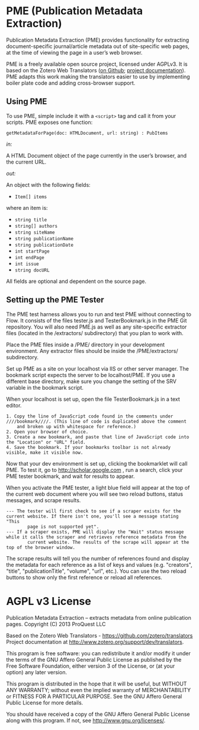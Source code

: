 # PME (Publication Metadata Extraction)

Publication Metadata Extraction (PME) provides functionality for extracting document-specific journal/article metadata out of site-specific web pages, at the time of viewing the page in a user’s web browser.

PME is a freely available open source project, licensed under AGPLv3. It is based on the Zotero Web Translators ([on Github](https://github.com/zotero/translators); [project documentation](http://www.zotero.org/support/dev/translators)). PME adapts this work making the translators easier to use by implementing boiler plate code and adding cross-browser support. 

## Using PME

To use PME, simple include it with a `<script>` tag and call it from your scripts. PME exposes one function:

`getMetadataForPage(doc: HTMLDocument, url: string) : PubItems`

_in:_

A  HTML Document object of the page currently in the user’s browser, and the
current URL.

_out:_

An object with the following fields:

* `Item[] items`

where an item is:

* `string title`
* `string[] authors`
* `string siteName`
* `string publicationName`
* `string publicationDate`
* `int startPage`
* `int endPage`
* `int issue`
* `string docURL`

All fields are optional and dependent on the source page.


## Setting up the PME Tester

The PME test harness allows you to run and test PME without connecting to Flow. It consists of the files tester.js and TesterBookmark.js 
in the PME Git repository. You will also need PME.js as well as any site-specific extractor files (located in the /extractors/ subdirectory) 
that you plan to work with.

Place the PME files inside a /PME/ directory in your development environment.
Any extractor files should be inside the /PME/extractors/ subdirectory.

Set up PME as a site on your localhost via IIS or other server manager. The bookmark script expects the server to be localhost/PME. If you 
use a different base directory, make sure you change the setting of the SRV variable in the bookmark script.

When your localhost is set up, open the file TesterBookmark.js in a text editor.

	1. Copy the line of JavaScript code found in the comments under ////bookmark////. (This line of code is duplicated above the comment 
		and broken up with whitespace for reference.)
	2. Open your browser of choice.
	3. Create a new bookmark, and paste that line of JavaScript code into the "Location" or "URL" field.
	4. Save the bookmark. If your bookmarks toolbar is not already visible, make it visible now.

Now that your dev environment is set up, clicking the bookmarklet will call PME. To test it, go to http://scholar.google.com , run a search, 
click your PME tester bookmark, and wait for results to appear.

When you activate the PME tester, a light blue field will appear at the top of the current web document where you will see two reload buttons, 
status messages, and scrape results.

	--- The tester will first check to see if a scraper exists for the current website. If there isn't one, you'll see a message stating "This 
			page is not supported yet".
	--- If a scraper exists, PME will display the "Wait" status message while it calls the scraper and retrieves reference metadata from the 
			current website. The results of the scrape will appear at the top of the browser window.

The scrape results will tell you the number of references found and display the metadata for each reference as a list of keys and values 
(e.g. "creators", "title", "publicationTitle", "volume", "url", etc.). You can use the two reload buttons to show only the first reference or 
reload all references.



# AGPL v3 License

Publication Metadata Extraction – extracts metadata from online publication pages.
Copyright (C) 2013 ProQuest LLC

Based on the Zotero Web Translators - https://github.com/zotero/translators
Project documentation at http://www.zotero.org/support/dev/translators.

This program is free software: you can redistribute it and/or modify
it under the terms of the GNU Affero General Public License as
published by the Free Software Foundation, either version 3 of the
License, or (at your option) any later version.

This program is distributed in the hope that it will be useful,
but WITHOUT ANY WARRANTY; without even the implied warranty of
MERCHANTABILITY or FITNESS FOR A PARTICULAR PURPOSE.  See the
GNU Affero General Public License for more details.

You should have received a copy of the GNU Affero General Public License
along with this program.  If not, see <http://www.gnu.org/licenses/>.
